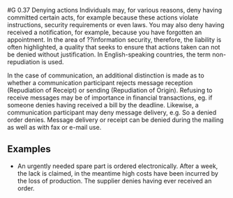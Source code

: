 #G 0.37 Denying actions
Individuals may, for various reasons, deny having committed certain acts, for example because these actions violate instructions, security requirements or even laws. You may also deny having received a notification, for example, because you have forgotten an appointment. In the area of ??information security, therefore, the liability is often highlighted, a quality that seeks to ensure that actions taken can not be denied without justification. In English-speaking countries, the term non-repudiation is used.

In the case of communication, an additional distinction is made as to whether a communication participant rejects message reception (Repudiation of Receipt) or sending (Repudiation of Origin). Refusing to receive messages may be of importance in financial transactions, eg. if someone denies having received a bill by the deadline. Likewise, a communication participant may deny message delivery, e.g. So a denied order denies. Message delivery or receipt can be denied during the mailing as well as with fax or e-mail use.



## Examples 
* An urgently needed spare part is ordered electronically. After a week, the lack is claimed, in the meantime high costs have been incurred by the loss of production. The supplier denies having ever received an order.





